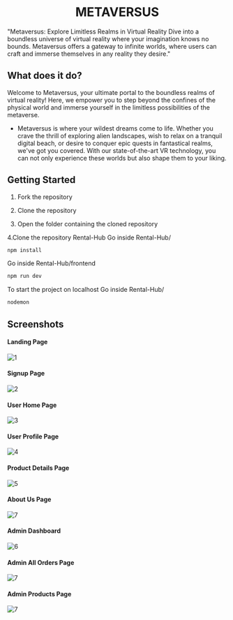 <div align="center">
  <h1>METAVERSUS</h1>
</div>

"Metaversus: Explore Limitless Realms in Virtual Reality
Dive into a boundless universe of virtual reality where your imagination knows no bounds. Metaversus offers a gateway to infinite worlds, where users can craft and immerse themselves in any reality they desire."


## What does it do?
Welcome to Metaversus, your ultimate portal to the boundless realms of virtual reality! Here, we empower you to step beyond the confines of the physical world and immerse yourself in the limitless possibilities of the metaverse.

<ul>

<li>
Metaversus is where your wildest dreams come to life. Whether you crave the thrill of exploring alien landscapes, wish to relax on a tranquil digital beach, or desire to conquer epic quests in fantastical realms, we've got you covered. With our state-of-the-art VR technology, you can not only experience these worlds but also shape them to your liking.


</ul>

## Getting Started

1. Fork the repository
2. Clone the repository



3. Open the folder containing the cloned repository

4.Clone the repository Rental-Hub
Go inside Rental-Hub/

```sh
npm install 
```

Go inside Rental-Hub/frontend

```sh
npm run dev
```

To start the project on localhost Go inside Rental-Hub/

```sh
nodemon
```


## Screenshots

#### Landing Page

![1](https://github.com/vinayakg04/MetaVerse/blob/master/public/100.PNG)

#### Signup Page

![2](https://github.com/vinayakg04/MetaVerse/blob/master/public/101.PNG)

#### User Home Page

![3](https://github.com/vinayakg04/MetaVerse/blob/master/public/102.PNG)

#### User Profile Page

![4](https://github.com/vinayakg04/MetaVerse/blob/master/public/103.PNG)

#### Product Details Page

![5](https://github.com/vinayakg04/MetaVerse/blob/master/public/104.PNG)

#### About Us Page

![7](https://github.com/vinayakg04/MetaVerse/blob/master/public/105.PNG)

#### Admin Dashboard

![6](https://github.com/vinayakg04/MetaVerse/blob/master/public/106.PNG)

#### Admin All Orders Page

![7](https://github.com/vinayakg04/MetaVerse/blob/master/public/107.PNG)

#### Admin Products Page

![7](https://github.com/vinayakg04/MetaVerse/blob/master/public/100.PNG)





